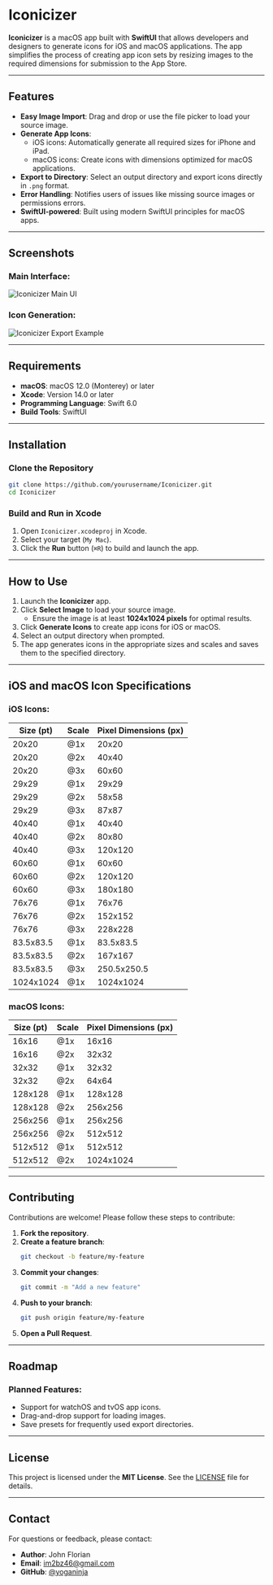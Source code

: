 # Iconicizer

**Iconicizer** is a macOS app built with **SwiftUI** that allows developers and designers to generate icons for iOS and macOS applications. The app simplifies the process of creating app icon sets by resizing images to the required dimensions for submission to the App Store.

---

## Features

- **Easy Image Import**: Drag and drop or use the file picker to load your source image.
- **Generate App Icons**:
  - iOS icons: Automatically generate all required sizes for iPhone and iPad.
  - macOS icons: Create icons with dimensions optimized for macOS applications.
- **Export to Directory**: Select an output directory and export icons directly in `.png` format.
- **Error Handling**: Notifies users of issues like missing source images or permissions errors.
- **SwiftUI-powered**: Built using modern SwiftUI principles for macOS apps.

---

## Screenshots

### Main Interface:
![Iconicizer Main UI](path/to/screenshot1.png)

### Icon Generation:
![Iconicizer Export Example](path/to/screenshot2.png)

---

## Requirements

- **macOS**: macOS 12.0 (Monterey) or later
- **Xcode**: Version 14.0 or later
- **Programming Language**: Swift 6.0
- **Build Tools**: SwiftUI

---

## Installation

### Clone the Repository
```bash
git clone https://github.com/yourusername/Iconicizer.git
cd Iconicizer
```

### Build and Run in Xcode
1. Open `Iconicizer.xcodeproj` in Xcode.
2. Select your target (`My Mac`).
3. Click the **Run** button (`⌘R`) to build and launch the app.

---

## How to Use

1. Launch the **Iconicizer** app.
2. Click **Select Image** to load your source image.
   - Ensure the image is at least **1024x1024 pixels** for optimal results.
3. Click **Generate Icons** to create app icons for iOS or macOS.
4. Select an output directory when prompted.
5. The app generates icons in the appropriate sizes and scales and saves them to the specified directory.

---

## iOS and macOS Icon Specifications

### iOS Icons:
| Size (pt) | Scale | Pixel Dimensions (px) |
|-----------|-------|-----------------------|
| 20x20     | @1x   | 20x20                 |
| 20x20     | @2x   | 40x40                 |
| 20x20     | @3x   | 60x60                 |
| 29x29     | @1x   | 29x29                 |
| 29x29     | @2x   | 58x58                 |
| 29x29     | @3x   | 87x87                 |
| 40x40     | @1x   | 40x40                 |
| 40x40     | @2x   | 80x80                 |
| 40x40     | @3x   | 120x120               |
| 60x60     | @1x   | 60x60                 |
| 60x60     | @2x   | 120x120               |
| 60x60     | @3x   | 180x180               |
| 76x76     | @1x   | 76x76                 |
| 76x76     | @2x   | 152x152               |
| 76x76     | @3x   | 228x228               |
| 83.5x83.5 | @1x   | 83.5x83.5             |
| 83.5x83.5 | @2x   | 167x167               |
| 83.5x83.5 | @3x   | 250.5x250.5           |
| 1024x1024 | @1x   | 1024x1024             |

### macOS Icons:
| Size (pt) | Scale | Pixel Dimensions (px) |
|-----------|-------|-----------------------|
| 16x16     | @1x   | 16x16                 |
| 16x16     | @2x   | 32x32                 |
| 32x32     | @1x   | 32x32                 |
| 32x32     | @2x   | 64x64                 |
| 128x128   | @1x   | 128x128               |
| 128x128   | @2x   | 256x256               |
| 256x256   | @1x   | 256x256               |
| 256x256   | @2x   | 512x512               |
| 512x512   | @1x   | 512x512               |
| 512x512   | @2x   | 1024x1024             |

---

## Contributing

Contributions are welcome! Please follow these steps to contribute:

1. **Fork the repository**.
2. **Create a feature branch**:
   ```bash
   git checkout -b feature/my-feature
   ```
3. **Commit your changes**:
   ```bash
   git commit -m "Add a new feature"
   ```
4. **Push to your branch**:
   ```bash
   git push origin feature/my-feature
   ```
5. **Open a Pull Request**.

---

## Roadmap

### Planned Features:
- Support for watchOS and tvOS app icons.
- Drag-and-drop support for loading images.
- Save presets for frequently used export directories.

---

## License

This project is licensed under the **MIT License**. See the [LICENSE](LICENSE) file for details.

---

## Contact

For questions or feedback, please contact:

- **Author**: John Florian
- **Email**: im2bz46@gmail.com
- **GitHub**: [@yoganinja](https://github.com/yoganinja)

